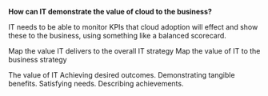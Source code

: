 
**How can IT demonstrate the value of cloud to the business?**

IT needs to be able to monitor KPIs that cloud adoption will effect and show these to the business, using something like a balanced scorecard.

Map the value IT delivers to the overall IT strategy
Map the value of IT to the business strategy

The value of IT 
Achieving desired outcomes.
Demonstrating tangible benefits.
Satisfying needs.
Describing achievements.
<!--stackedit_data:
eyJoaXN0b3J5IjpbNjE3ODAwNTkxLC05NDg5MzY0ODQsNjUyOD
M5ODU0LC0xNTYxOTgzMDYyLC0xNzgzODEzMTU3LC0xNzU1Mjgx
NzUyLC0yMDU2NTA5OTYsNzMwOTk4MTE2XX0=
-->